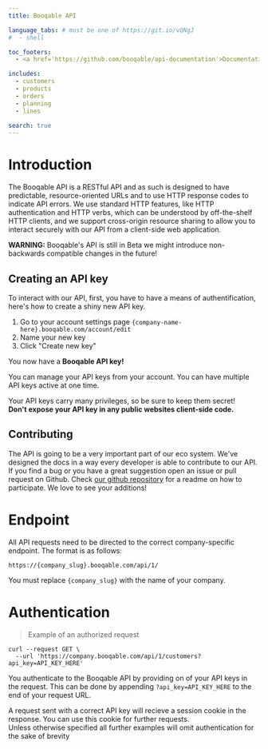 ```yaml
---
title: Booqable API

language_tabs: # must be one of https://git.io/vQNgJ
#  - shell

toc_footers:
  - <a href='https://github.com/booqable/api-documentation'>Documentation on GitHub</a>

includes:
  - customers
  - products
  - orders
  - planning
  - lines

search: true
---
```


# Introduction

The Booqable API is a RESTful API and as such is designed to have predictable, resource-oriented URLs and to use HTTP response codes to indicate API errors. We use standard HTTP features, like HTTP authentication and HTTP verbs, which can be understood by off-the-shelf HTTP clients, and we support cross-origin resource sharing to allow you to interact securely with our API from a client-side web application.

<aside class="warning">
  <b>WARNING:</b> Booqable's API is still in Beta we might introduce non-backwards compatible changes in the future!
</aside>

## Creating an API key
To interact with our API, first, you have to have a means of authentification, here's how to create a shiny new API key.

1. Go to your account settings page
`{company-name-here}.booqable.com/account/edit`
2. Name your new key
3. Click "Create new key"

<aside class="success">
  You now have a <b>Booqable API key!</b>
</aside>

You can manage your API keys from your account.
You can have multiple API keys active at one time.

<aside class="warning">
  Your API keys carry many privileges, so be sure to keep them secret! <br>
  <b>Don't expose your API key in any public websites client-side code.</b>
</aside>

## Contributing

The API is going to be a very important part of our eco system. We've designed the docs in a way every developer is able to contribute to our API. If you find a bug or you have a great suggestion open an issue or pull request on Github. Check [our github repository](https://github.com/booqable/api-documentation) for a readme on how to participate. We love to see your additions!

# Endpoint

All API requests need to be directed to the correct company-specific endpoint.
The format is as follows:

`https://{company_slug}.booqable.com/api/1/`

<aside class="notice">
  You must replace <code>{company_slug}</code> with the name of your company.
</aside>

# Authentication

> Example of an authorized request

```shell
curl --request GET \
  --url 'https://company.booqable.com/api/1/customers?api_key=API_KEY_HERE'
```

You authenticate to the Booqable API by providing on of your API keys in the request.
This can be done by appending `?api_key=API_KEY_HERE` to the end of your request URL.

<aside class="notice">
  A request sent with a correct API key will recieve a session cookie in the response. You can use this cookie for further requests.
</aside>

<aside class="notice">
  Unless otherwise specified all further examples will omit authentication for the sake of brevity
</aside>
